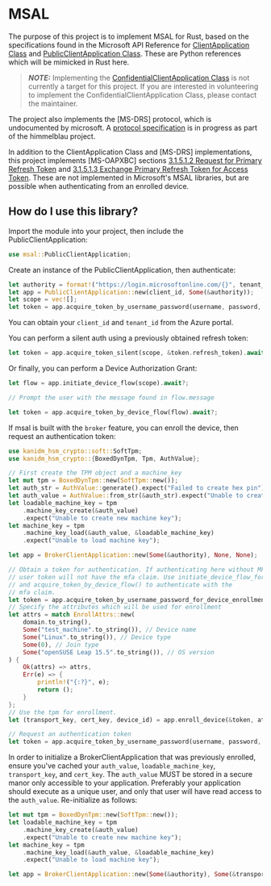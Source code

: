 MSAL
====

The purpose of this project is to implement MSAL for Rust, based on the specifications found in the Microsoft API Reference for [ClientApplication Class](https://learn.microsoft.com/en-us/python/api/msal/msal.application.clientapplication?view=msal-py-latest) and [PublicClientApplication Class](https://learn.microsoft.com/en-us/python/api/msal/msal.application.publicclientapplication?view=msal-py-latest). These are Python references which will be mimicked in Rust here.

> **_NOTE:_**  Implementing the [ConfidentialClientApplication Class](https://learn.microsoft.com/en-us/python/api/msal/msal.application.confidentialclientapplication?view=msal-py-latest) is not currently a target for this project. If you are interested in volunteering to implement the ConfidentialClientApplication Class, please contact the maintainer.

The project also implements the [MS-DRS] protocol, which is undocumented by
microsoft. A [protocol specification](https://github.com/himmelblau-idm/aad-join-spec/releases/latest)
is in progress as part of the himmelblau project.

In addition to the ClientApplication Class and [MS-DRS] implementations, this project implements [MS-OAPXBC] sections [3.1.5.1.2 Request for Primary Refresh Token](https://learn.microsoft.com/en-us/openspecs/windows_protocols/ms-oapxbc/d32d5cd0-05d4-4ec2-8bcc-ac29ce711c23) and [3.1.5.1.3 Exchange Primary Refresh Token for Access Token](https://learn.microsoft.com/en-us/openspecs/windows_protocols/ms-oapxbc/06e2bf0d-8cea-4b11-ad78-d212330ebda9). These are not implemented in Microsoft's MSAL libraries, but are possible when authenticating from an enrolled device.

How do I use this library?
--------------------------

Import the module into your project, then include the PublicClientApplication:

```Rust
use msal::PublicClientApplication;
```

Create an instance of the PublicClientApplication, then authenticate:

```Rust
let authority = format!("https://login.microsoftonline.com/{}", tenant_id);
let app = PublicClientApplication::new(client_id, Some(&authority));
let scope = vec![];
let token = app.acquire_token_by_username_password(username, password, scope).await?;
```

You can obtain your `client_id` and `tenant_id` from the Azure portal.

You can perform a silent auth using a previously obtained refresh token:

```Rust
let token = app.acquire_token_silent(scope, &token.refresh_token).await?;
```

Or finally, you can perform a Device Authorization Grant:

```Rust
let flow = app.initiate_device_flow(scope).await?;

// Prompt the user with the message found in flow.message

let token = app.acquire_token_by_device_flow(flow).await?;
```

If msal is built with the `broker` feature, you can enroll the device, then request an authentication token:

```Rust
use kanidm_hsm_crypto::soft::SoftTpm;
use kanidm_hsm_crypto::{BoxedDynTpm, Tpm, AuthValue};

// First create the TPM object and a machine_key
let mut tpm = BoxedDynTpm::new(SoftTpm::new());
let auth_str = AuthValue::generate().expect("Failed to create hex pin");
let auth_value = AuthValue::from_str(&auth_str).expect("Unable to create auth value");
let loadable_machine_key = tpm
    .machine_key_create(&auth_value)
    .expect("Unable to create new machine key");
let machine_key = tpm
    .machine_key_load(&auth_value, &loadable_machine_key)
    .expect("Unable to load machine key");

let app = BrokerClientApplication::new(Some(&authority), None, None);

// Obtain a token for authentication. If authenticating here without MFA, the PRT and
// user token will not have the mfa claim. Use initiate_device_flow_for_device_enrollment()
// and acquire_token_by_device_flow() to authenticate with the
// mfa claim.
let token = app.acquire_token_by_username_password_for_device_enrollment(username, password).await?;
// Specify the attributes which will be used for enrollment
let attrs = match EnrollAttrs::new(
    domain.to_string(),
    Some("test_machine".to_string()), // Device name
    Some("Linux".to_string()), // Device type
    Some(0), // Join type
    Some("openSUSE Leap 15.5".to_string()), // OS version
) {
    Ok(attrs) => attrs,
    Err(e) => {
        println!("{:?}", e);
        return ();
    }
};
// Use the tpm for enrollment.
let (transport_key, cert_key, device_id) = app.enroll_device(&token, attrs, &mut tpm, &machine_key).await?;

// Request an authentication token
let token = app.acquire_token_by_username_password(username, password, scope, &mut tpm, &machine_key).await?;
```

In order to initialize a BrokerClientApplication that was previously enrolled, ensure you've cached your `auth_value`, `loadable_machine_key`, `transport_key`, and `cert_key`. The `auth_value` MUST be stored in a secure manor only accessible to your application. Preferably your application should execute as a unique user, and only that user will have read access to the `auth_value`. Re-initialize as follows:

```Rust
let mut tpm = BoxedDynTpm::new(SoftTpm::new());
let loadable_machine_key = tpm
    .machine_key_create(&auth_value)
    .expect("Unable to create new machine key");
let machine_key = tpm
    .machine_key_load(&auth_value, &loadable_machine_key)
    .expect("Unable to load machine key");

let app = BrokerClientApplication::new(Some(&authority), Some(&transport_key), Some(&cert_key));
```
